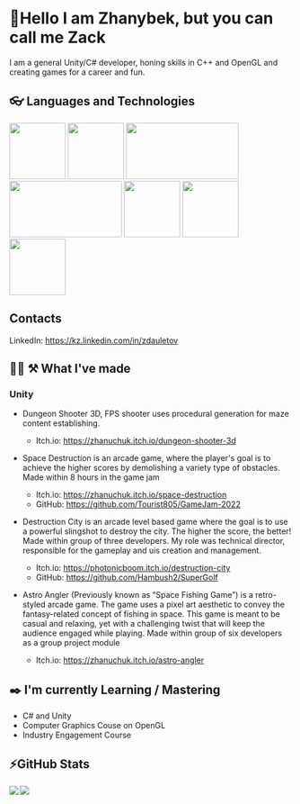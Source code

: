 # :mandarin:Hello I am Zhanybek, but you can call me Zack

I am a general Unity/C# developer, honing skills in C++ and OpenGL and creating games for a career and fun.

## 👓 Languages and Technologies

<div>
  <img src="https://seeklogo.com/images/C/c-sharp-c-logo-02F17714BA-seeklogo.com.png" height="100"/>
	<img src="https://seeklogo.com/images/C/c-logo-43CE78FF9C-seeklogo.com.png" height="100"/>
	<img src="https://upload.wikimedia.org/wikipedia/commons/thumb/1/19/Unity_Technologies_logo.svg/2560px-Unity_Technologies_logo.svg.png" width="200" height="100"/>
	<img src="https://upload.wikimedia.org/wikipedia/commons/thumb/e/e9/Opengl-logo.svg/2560px-Opengl-logo.svg.png" width="200" height="100"/>
	<img src="https://pluspng.com/img-png/javascript-vector-png-javascript-vector-logo-600.png" width="100" height="100"/>
	<img src="https://upload.wikimedia.org/wikipedia/commons/thumb/e/ee/.NET_Core_Logo.svg/480px-.NET_Core_Logo.svg.png" width="100" height="100"/>
	<img src="https://www.svgrepo.com/show/303229/microsoft-sql-server-logo.svg" width="100" height="100"/>
</div>

## Contacts
LinkedIn: https://kz.linkedin.com/in/zdauletov

## :golfing_woman: :hammer_and_pick: What I've made

### Unity
- Dungeon Shooter 3D, FPS shooter uses procedural generation for maze content establishing.
  - Itch.io: https://zhanuchuk.itch.io/dungeon-shooter-3d
 
  
- Space Destruction is an arcade game, where the player's goal is to achieve the higher scores by demolishing a variety type of obstacles.
  Made within 8 hours in the game jam
  - Itch.io: https://zhanuchuk.itch.io/space-destruction
  - GitHub: https://github.com/Tourist805/GameJam-2022

- Destruction City is an arcade level based game where the goal is to use a powerful slingshot to destroy the city. The higher the score, the better!
  Made within  group of three developers. My role was technical director, responsible for the gameplay and uis creation and management.
  - Itch.io: https://photonicboom.itch.io/destruction-city
  - GitHub: https://github.com/Hambush2/SuperGolf
 
- Astro Angler (Previously known as “Space Fishing Game”) is a retro-styled arcade game.
  The game uses a pixel art aesthetic to convey the fantasy-related concept of fishing in space.
  This game is meant to be casual and relaxing, yet with a challenging twist that will keep the audience engaged while playing. 
  Made within  group of six developers as a group project module
  - Itch.io: https://zhanuchuk.itch.io/astro-angler
  
 ## :black_nib: I'm currently Learning / Mastering

- C# and Unity
- Computer Graphics Couse on OpenGL
- Industry Engagement Course

## ⚡GitHub Stats
<!-- Credit to https://github.com/anuraghazra/github-readme-stats -->
<div>
    <img align="left" src="https://github-readme-stats.vercel.app/api?username=Tourist805&count_private=true&show_icons=true&theme=react" />
    <img align="left" src="https://github-readme-stats.vercel.app/api/top-langs/?username=Tourist805&langs_count=5&theme=react" />
</div>


